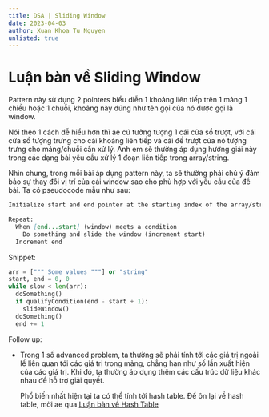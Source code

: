 ```yaml
---
title: DSA | Sliding Window
date: 2023-04-03
author: Xuan Khoa Tu Nguyen
unlisted: true
---
```


# Luận bàn về Sliding Window

Pattern này sử dụng 2 pointers biểu diễn 1 khoảng liên tiếp trên 1 mảng 1 chiều hoặc 1 chuỗi, khoảng
này đúng như tên gọi của nó được gọi là window.

Nói theo 1 cách dễ hiểu hơn thì ae cứ tưởng tượng 1 cái cửa sổ trượt, với cái cửa sổ tượng trưng cho
cái khoảng liên tiếp và cái đế trượt của nó tượng trưng cho mảng/chuỗi cần xử lý. Anh em sẽ thường
áp dụng hướng giải này trong các dạng bài yêu cầu xử lý 1 đoạn liên tiếp trong array/string.

Nhìn chung, trong mỗi bài áp dụng pattern này, ta sẽ thường phải chú ý đảm bảo sự thay đổi vị trí
của cái window sao cho phù hợp với yêu cầu của đề bài. Ta có pseudocode mẫu như sau:

```md
Initialize start and end pointer at the starting index of the array/string

Repeat:
  When [end...start] (window) meets a condition
    Do something and slide the window (increment start)
  Increment end
```

Snippet:

```py
arr = [""" Some values """] or "string"
start, end = 0, 0
while slow < len(arr):
  doSomething()
  if qualifyCondition(end - start + 1):
    slideWindow()
  doSomething()
  end += 1
```

Follow up:
- Trong 1 số advanced problem, ta thường sẽ phải tính tới các giá trị ngoài lề liên quan tới các giá
trị trong mảng, chẳng hạn như số lần xuất hiện của các giá trị. Khi đó, ta thường áp dụng thêm các
cấu trúc dữ liệu khác nhau để hỗ trợ giải quyết.

  Phổ biến nhất hiện tại ta có thể tính tới hash table. Để ôn lại về hash table, mời ae qua
  [Luận bàn về Hash Table](/dsa/hash-table)
